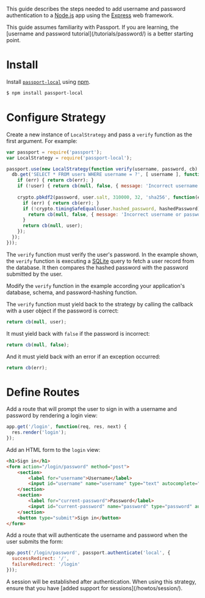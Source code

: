 This guide describes the steps needed to add username and password
authentication to a [Node.js](https://nodejs.org/) app using the [Express](https://expressjs.com/)
web framework.

<div class="alert alert-info">
This guide assumes familiarity with Passport.  If you are learning, the
[username and password tutorial](/tutorials/password/) is a better starting point.
</div>

# Install

Install [`passport-local`](https://www.passportjs.org/packages/passport-local/)
using [npm](https://www.npmjs.com/).

```sh
$ npm install passport-local
```

# Configure Strategy

Create a new instance of `LocalStrategy` and pass a `verify` function as the
first argument.  For example:

```js
var passport = require('passport');
var LocalStrategy = require('passport-local');

passport.use(new LocalStrategy(function verify(username, password, cb) {
  db.get('SELECT * FROM users WHERE username = ?', [ username ], function(err, user) {
    if (err) { return cb(err); }
    if (!user) { return cb(null, false, { message: 'Incorrect username or password.' }); }
    
    crypto.pbkdf2(password, user.salt, 310000, 32, 'sha256', function(err, hashedPassword) {
      if (err) { return cb(err); }
      if (!crypto.timingSafeEqual(user.hashed_password, hashedPassword)) {
        return cb(null, false, { message: 'Incorrect username or password.' });
      }
      return cb(null, user);
    });
  });
}));
```

The `verify` function must verify the user's password.  In the example shown,
the `verify` function is executing a [SQLite](https://github.com/TryGhost/node-sqlite3)
query to fetch a user record from the database.  It then compares the hashed
password with the password submitted by the user.

Modify the `verify` function in the example according your application's
database, schema, and password-hashing function.

The `verify` function must yield back to the strategy by calling the callback
with a user object if the password is correct:

```js
return cb(null, user);
```

It must yield back with `false` if the password is incorrect:

```js
return cb(null, false);
```

And it must yield back with an error if an exception occurred:

```js
return cb(err);
```

# Define Routes

Add a route that will prompt the user to sign in with a username and password by
rendering a login view:

```js
app.get('/login', function(req, res, next) {
  res.render('login');
});
```

Add an HTML form to the `login` view:

```html
<h1>Sign in</h1>
<form action="/login/password" method="post">
	<section>
		<label for="username">Username</label>
		<input id="username" name="username" type="text" autocomplete="username" required autofocus>
	</section>
	<section>
		<label for="current-password">Password</label>
		<input id="current-password" name="password" type="password" autocomplete="current-password" required>
	</section>
	<button type="submit">Sign in</button>
</form>
```

Add a route that will authenticate the username and password when the user
submits the form:

```js
app.post('/login/password', passport.authenticate('local', {
  successRedirect: '/',
  failureRedirect: '/login'
}));
```

<div class="alert alert-warning">
A session will be established after authentication.  When using this strategy,
ensure that you have [added support for sessions](/howtos/session/).
</div>
